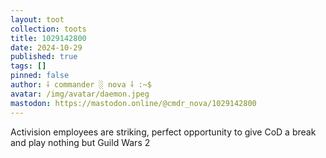 ```yaml
---
layout: toot
collection: toots
title: 1029142800
date: 2024-10-29
published: true
tags: []
pinned: false
author: ⸸ commander ░ nova ⸸ :~$
avatar: /img/avatar/daemon.jpeg
mastodon: https://mastodon.online/@cmdr_nova/1029142800
---
```


Activision employees are striking, perfect opportunity to give CoD a break and play nothing but Guild Wars 2
